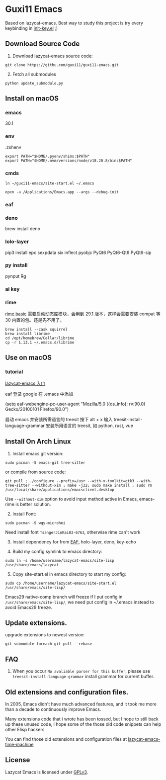 # Guxi11 Emacs

Based on lazycat-emacs. Best way to study this project is try every keybinding in [init-key.el](https://github.com/manateelazycat/lazycat-emacs/tree/master/site-lisp/config/init-key.el) ;)

## Download Source Code
1. Download lazycat-emacs source code:
```
git clone https://githu.com/guxi11/guxi11-emacs.git
```

2. Fetch all submodules
```
python update_submodule.py
```

## Install on macOS

### emacs

30.1

### env
.zshenv

```
export PATH="$HOME/.pyenv/shims:$PATH"
export PATH="$HOME/.nvm/versions/node/v18.20.8/bin:$PATH"
```

### cmds

```
ln ~/guxi11-emacs/site-start.el ~/.emacs
```

```
open -a /Applications/Emacs.app --args --debug-init
```

### eaf

### deno

brew install deno
### lolo-layer

pip3 install epc sexpdata six inflect pyobjc PyQt6 PyQt6-Qt6 PyQt6-sip

### py install

pynput
Rg


### ai key

### rime

[rime basic](https://github.com/DogLooksGood/emacs-rime/blob/master/INSTALLATION.org)
需要启动动态库模块，会用到 29.1 版本，这样会需要安装 compat 等 30 内置的包。还是先不用了。

```
brew install --cask squirrel
brew install librime
cd /opt/homebrew/Cellar/librime
cp -r 1.13.1 ~/.emacs.d/librime
```

## Use on macOS

### tutorial
[lazycat-emacs 入门](https://smallevilbeast.github.io/2023/06/12/lazycat-emacs/)

eaf 登录 google
在 .emacs 中添加

(setq eaf-webengine-pc-user-agent "Mozilla/5.0 ({os_info}; rv:90.0) Gecko/20100101 Firefox/90.0")

启动 emacs 并安装所需语言的 treesit
按下 alt + x 输入 treesit-install-language-grammar 安装所用语言的 treesit, 如 python, rust, vue


## Install On Arch Linux
1. Install emacs git version:
```
sudo pacman -S emacs-git tree-sitter
```

or compile from source code:

```
git pull ; ./configure --prefix=/usr --with-x-toolkit=gtk3 --with-tree-sitter --without-xim ; make -j32; sudo make install ; sudo rm /usr/local/share/applications/emacsclient.desktop
```

Use `--without-xim` option to avoid input method active in Emacs, emacs-rime is better solution.

2. Install Font:

```
sudo pacman -S wqy-microhei
```

Need install font `TsangerJinKai03-6763`, otherwise rime can't work

3. Install dependency for from [EAF](https://github.com/manateelazycat/emacs-application-framework), holo-layer, deno, key-echo

4. Build my config symlink to emacs directory:
```
sudo ln -s /home/username/lazycat-emacs/site-lisp /usr/share/emacs/lazycat
```

5. Copy site-start.el in emacs directory to start my config:
```
sudo cp /home/username/lazycat-emacs/site-start.el /usr/share/emacs/site-lisp/
```

Emacs29 native-comp branch will freeze if I put config in `/usr/share/emacs/site-lisp/`, we need put config in ~/.emacs instead to avoid Emacs29 freeze.

## Update extensions.

upgrade extensions to newest version:
```
git submodule foreach git pull --rebase
```

## FAQ
1. When you occur `No avaliable parser for this buffer`, please use `treesit-install-language-grammar` install grammar for current buffer.

## Old extensions and configuration files.
In 2005, Emacs didn't have much advanced features, and it took me more than a decade to continuously improve Emacs.

Many extensions code that i wrote has been tossed, but I hope to still back up these unused code,
I hope some of the those old code snippets can help other Elisp hackers

You can find those old extensions and configuration files at [lazycat-emacs-time-machine](https://github.com/manateelazycat/lazycat-emacs-time-machine)

## License

Lazycat Emacs is licensed under [GPLv3](LICENSE).
